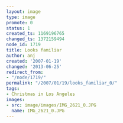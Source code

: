 ```yaml
---
layout: image
type: image
promote: 0
status: 1
created_ts: 1169196765
changed_ts: 1372159494
node_id: 1719
title: Looks familiar
author: anj
created: '2007-01-19'
changed: '2013-06-25'
redirect_from:
- "/node/1719/"
permalink: "/2007/01/19/looks_familiar_0/"
tags:
- Christmas in Los Angeles
images:
- src: image/images/IMG_2621_0.JPG
  name: IMG_2621_0.JPG
---
```


